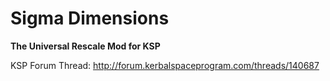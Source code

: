 # Sigma Dimensions


**The Universal Rescale Mod for KSP**


KSP Forum Thread: http://forum.kerbalspaceprogram.com/threads/140687
